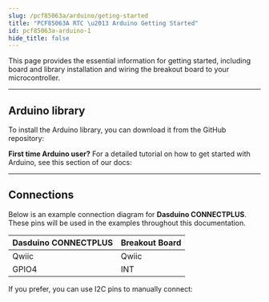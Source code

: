 ```yaml
---
slug: /pcf85063a/arduino/geting-started
title: "PCF85063A RTC \u2013 Arduino Getting Started"
id: pcf85063a-arduino-1
hide_title: false
---
```

This page provides the essential information for getting started, including board and library installation and wiring the breakout board to your microcontroller.

---

## Arduino library

To install the Arduino library, you can download it from the GitHub repository:
<QuickLink  
  title="Real time clock PCF85063A breakout Arduino library"  
  description="PCF85063A RTC Arduino library by Soldered"  
  url="https://github.com/SolderedElectronics/Soldered-PCF85063A-RTC-Module-Arduino-Library"  
/>  


<InfoBox>

**First time Arduino user?** For a detailed tutorial on how to get started with Arduino, see this section of our docs:

<QuickLink  
  title="Getting started with Arduino"  
  description="A full, comprehensive tutorial on how to fully set up and upload code for the first time on an Arduino board, from scratch!"  
  url="/documentation/arduino/quick-start-guide"  
/>  

</InfoBox>

---

## Connections

Below is an example connection diagram for **Dasduino CONNECTPLUS**. These pins will be used in the examples throughout this documentation.

| **Dasduino CONNECTPLUS** | **Breakout Board** |
| ------------------------ | ------------------ |
| Qwiic                    | Qwiic              |
| GPIO4                    | INT                |

<InfoBox>

If you prefer, you can use I2C pins to manually connect:

</InfoBox>